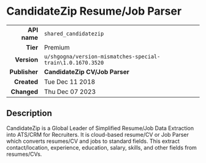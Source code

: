 # CandidateZip Resume/Job Parser
| | |
|-:|-|
|**API name**|`shared_candidatezip`|
|**Tier**|Premium|
|**Version**|`u/shgogna/version-mismatches-special-train\1.0.1670.3520`|
|**Publisher**|**CandidateZip CV/Job Parser**|
|**Created**|Tue Dec 11 2018|
|**Changed**|Thu Dec 07 2023|

## Description
CandidateZip is a Global Leader of Simplified Resume/Job Data Extraction into ATS/CRM for Recruiters. It is cloud-based resume/CV or Job Parser which converts resumes/CV and jobs to standard fields. This extract contact/location, experience, education, salary, skills, and other fields from resumes/CVs.
